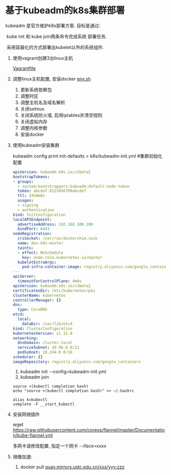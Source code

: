 # 基于kubeadm的k8s集群部署

kubeadm 是官方维护k8s部署方案. 目标是通过:

​	kube init 和 kube join两条命令完成系统 部署任务. 

​	采用容器化的方式部署出kubelet以外的系统组件.

1. 使用vagrant创建3台linux主机

   [Vagrantfile](note/部署及维护/Vagrantfile)

2. 调整linux主机配置, 安装docker [env.sh](note/部署及维护/env.sh)

   1. 更新系统依赖包
   2. 调整时区
   3. 调整主机名及域名解析
   4. 关闭selinux
   5. 关闭系统防火墙, 启用iptables并清空规则
   6. 关闭虚拟内存
   7. 调整内核参数
   8. 安装docker

3. 使用kubeadm安装集群

   kubeadm config print init-defaults > k8s/kubeadm-init.yml #集群初始化配置

   ``` yaml
   apiVersion: kubeadm.k8s.io/v1beta2
   bootstrapTokens:
   - groups:
     - system:bootstrappers:kubeadm:default-node-token
     token: abcdef.0123456789abcdef
     ttl: 24h0m0s
     usages:
     - signing
     - authentication
   kind: InitConfiguration
   localAPIEndpoint:
     advertiseAddress: 192.168.100.100
     bindPort: 6443
   nodeRegistration:
     criSocket: /var/run/dockershim.sock
     name: dev-k8s-master
     taints:
     - effect: NoSchedule
       key: node-role.kubernetes.io/master
     kubeletExtraArgs:
       pod-infra-container-image: registry.aliyuncs.com/google_containers/pause:3.1
   ---
   apiServer:
     timeoutForControlPlane: 4m0s
   apiVersion: kubeadm.k8s.io/v1beta2
   certificatesDir: /etc/kubernetes/pki
   clusterName: kubernetes
   controllerManager: {}
   dns:
     type: CoreDNS
   etcd:
     local:
       dataDir: /var/lib/etcd
   kind: ClusterConfiguration
   kubernetesVersion: v1.15.0
   networking:
     dnsDomain: cluster.local
     serviceSubnet: 10.96.0.0/12
     podSubnet: 10.244.0.0/16
   scheduler: {}
   imageRepository: registry.aliyuncs.com/google_containers
   ```

   1. kubeadm init --config=kubeadm-init.yml
   2. kubeadm join

   ```
   source <(kubectl completion bash)
   echo "source <(kubectl completion bash)" >> ~/.bashrc
   
   alias k=kubectl
   complete -F __start_kubectl 
   ```

4. 安装网络插件

   wget https://raw.githubusercontent.com/coreos/flannel/master/Documentation/kube-flannel.yml 

   多网卡请修改配置, 指定一个网卡 --iface=xxxx

5. 镜像加速:

   1. docker pull [quay.mirrors.ustc.edu.cn/xxx/yyy:zzz](http://quay.mirrors.ustc.edu.cn/xxx/yyy:zzz) 

